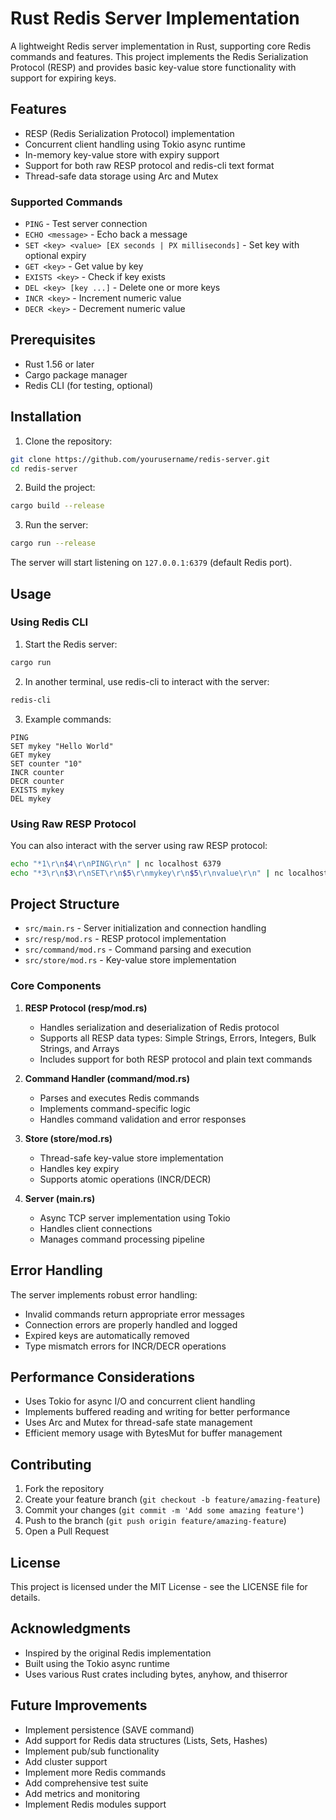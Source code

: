 # Rust Redis Server Implementation

A lightweight Redis server implementation in Rust, supporting core Redis commands and features. This project implements the Redis Serialization Protocol (RESP) and provides basic key-value store functionality with support for expiring keys.

## Features

- RESP (Redis Serialization Protocol) implementation
- Concurrent client handling using Tokio async runtime
- In-memory key-value store with expiry support
- Support for both raw RESP protocol and redis-cli text format
- Thread-safe data storage using Arc and Mutex

### Supported Commands

- `PING` - Test server connection
- `ECHO <message>` - Echo back a message
- `SET <key> <value> [EX seconds | PX milliseconds]` - Set key with optional expiry
- `GET <key>` - Get value by key
- `EXISTS <key>` - Check if key exists
- `DEL <key> [key ...]` - Delete one or more keys
- `INCR <key>` - Increment numeric value
- `DECR <key>` - Decrement numeric value

## Prerequisites

- Rust 1.56 or later
- Cargo package manager
- Redis CLI (for testing, optional)

## Installation

1. Clone the repository:
```bash
git clone https://github.com/yourusername/redis-server.git
cd redis-server
```

2. Build the project:
```bash
cargo build --release
```

3. Run the server:
```bash
cargo run --release
```

The server will start listening on `127.0.0.1:6379` (default Redis port).

## Usage

### Using Redis CLI

1. Start the Redis server:
```bash
cargo run
```

2. In another terminal, use redis-cli to interact with the server:
```bash
redis-cli
```

3. Example commands:
```redis
PING
SET mykey "Hello World"
GET mykey
SET counter "10"
INCR counter
DECR counter
EXISTS mykey
DEL mykey
```

### Using Raw RESP Protocol

You can also interact with the server using raw RESP protocol:

```bash
echo "*1\r\n$4\r\nPING\r\n" | nc localhost 6379
echo "*3\r\n$3\r\nSET\r\n$5\r\nmykey\r\n$5\r\nvalue\r\n" | nc localhost 6379
```

## Project Structure

- `src/main.rs` - Server initialization and connection handling
- `src/resp/mod.rs` - RESP protocol implementation
- `src/command/mod.rs` - Command parsing and execution
- `src/store/mod.rs` - Key-value store implementation

### Core Components

1. **RESP Protocol (resp/mod.rs)**
   - Handles serialization and deserialization of Redis protocol
   - Supports all RESP data types: Simple Strings, Errors, Integers, Bulk Strings, and Arrays
   - Includes support for both RESP protocol and plain text commands

2. **Command Handler (command/mod.rs)**
   - Parses and executes Redis commands
   - Implements command-specific logic
   - Handles command validation and error responses

3. **Store (store/mod.rs)**
   - Thread-safe key-value store implementation
   - Handles key expiry
   - Supports atomic operations (INCR/DECR)

4. **Server (main.rs)**
   - Async TCP server implementation using Tokio
   - Handles client connections
   - Manages command processing pipeline

## Error Handling

The server implements robust error handling:
- Invalid commands return appropriate error messages
- Connection errors are properly handled and logged
- Expired keys are automatically removed
- Type mismatch errors for INCR/DECR operations

## Performance Considerations

- Uses Tokio for async I/O and concurrent client handling
- Implements buffered reading and writing for better performance
- Uses Arc and Mutex for thread-safe state management
- Efficient memory usage with BytesMut for buffer management

## Contributing

1. Fork the repository
2. Create your feature branch (`git checkout -b feature/amazing-feature`)
3. Commit your changes (`git commit -m 'Add some amazing feature'`)
4. Push to the branch (`git push origin feature/amazing-feature`)
5. Open a Pull Request

## License

This project is licensed under the MIT License - see the LICENSE file for details.

## Acknowledgments

- Inspired by the original Redis implementation
- Built using the Tokio async runtime
- Uses various Rust crates including bytes, anyhow, and thiserror

## Future Improvements

- Implement persistence (SAVE command)
- Add support for Redis data structures (Lists, Sets, Hashes)
- Implement pub/sub functionality
- Add cluster support
- Implement more Redis commands
- Add comprehensive test suite
- Add metrics and monitoring
- Implement Redis modules support 